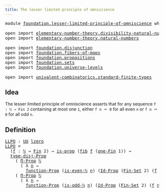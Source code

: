 ```yaml
---
title: The lesser limited principle of omniscience
---
```


<pre class="Agda"><a id="69" class="Keyword">module</a> <a id="76" href="foundation.lesser-limited-principle-of-omniscience.html" class="Module">foundation.lesser-limited-principle-of-omniscience</a> <a id="127" class="Keyword">where</a>

<a id="134" class="Keyword">open</a> <a id="139" class="Keyword">import</a> <a id="146" href="elementary-number-theory.divisibility-natural-numbers.html" class="Module">elementary-number-theory.divisibility-natural-numbers</a>
<a id="200" class="Keyword">open</a> <a id="205" class="Keyword">import</a> <a id="212" href="elementary-number-theory.natural-numbers.html" class="Module">elementary-number-theory.natural-numbers</a>

<a id="254" class="Keyword">open</a> <a id="259" class="Keyword">import</a> <a id="266" href="foundation.disjunction.html" class="Module">foundation.disjunction</a>
<a id="289" class="Keyword">open</a> <a id="294" class="Keyword">import</a> <a id="301" href="foundation.fibers-of-maps.html" class="Module">foundation.fibers-of-maps</a>
<a id="327" class="Keyword">open</a> <a id="332" class="Keyword">import</a> <a id="339" href="foundation.propositions.html" class="Module">foundation.propositions</a>
<a id="363" class="Keyword">open</a> <a id="368" class="Keyword">import</a> <a id="375" href="foundation.sets.html" class="Module">foundation.sets</a>
<a id="391" class="Keyword">open</a> <a id="396" class="Keyword">import</a> <a id="403" href="foundation.universe-levels.html" class="Module">foundation.universe-levels</a>

<a id="431" class="Keyword">open</a> <a id="436" class="Keyword">import</a> <a id="443" href="univalent-combinatorics.standard-finite-types.html" class="Module">univalent-combinatorics.standard-finite-types</a>
</pre>
## Idea

The lesser limited principle of omniscience asserts that for any sequence `f : ℕ → Fin 2` containing at most one `1`, either `f n ＝ 0` for all even `n` or `f n ＝ 0` for all odd `n`.

## Definition

<pre class="Agda"><a id="LLPO"></a><a id="709" href="foundation.lesser-limited-principle-of-omniscience.html#709" class="Function">LLPO</a> <a id="714" class="Symbol">:</a> <a id="716" href="foundation-core.universe-levels.html#235" class="Primitive">UU</a> <a id="719" href="Agda.Primitive.html#764" class="Primitive">lzero</a>
<a id="725" href="foundation.lesser-limited-principle-of-omniscience.html#709" class="Function">LLPO</a> <a id="730" class="Symbol">=</a>
  <a id="734" class="Symbol">(</a><a id="735" href="foundation.lesser-limited-principle-of-omniscience.html#735" class="Bound">f</a> <a id="737" class="Symbol">:</a> <a id="739" href="elementary-number-theory.natural-numbers.html#1530" class="Datatype">ℕ</a> <a id="741" class="Symbol">→</a> <a id="743" href="univalent-combinatorics.standard-finite-types.html#2393" class="Function">Fin</a> <a id="747" class="Number">2</a><a id="748" class="Symbol">)</a> <a id="750" class="Symbol">→</a> <a id="752" href="foundation-core.propositions.html#1309" class="Function">is-prop</a> <a id="760" class="Symbol">(</a><a id="761" href="foundation-core.fibers-of-maps.html#942" class="Function">fib</a> <a id="765" href="foundation.lesser-limited-principle-of-omniscience.html#735" class="Bound">f</a> <a id="767" class="Symbol">(</a><a id="768" href="univalent-combinatorics.standard-finite-types.html#8190" class="Function">one-Fin</a> <a id="776" class="Number">1</a><a id="777" class="Symbol">))</a> <a id="780" class="Symbol">→</a>
  <a id="784" href="foundation.disjunction.html#1277" class="Function">type-disj-Prop</a>
    <a id="803" class="Symbol">(</a> <a id="805" href="foundation-core.propositions.html#6694" class="Function">Π-Prop</a> <a id="812" href="elementary-number-theory.natural-numbers.html#1530" class="Datatype">ℕ</a>
      <a id="820" class="Symbol">(</a> <a id="822" class="Symbol">λ</a> <a id="824" href="foundation.lesser-limited-principle-of-omniscience.html#824" class="Bound">n</a> <a id="826" class="Symbol">→</a>
        <a id="836" href="foundation-core.propositions.html#8294" class="Function">function-Prop</a> <a id="850" class="Symbol">(</a><a id="851" href="elementary-number-theory.divisibility-natural-numbers.html#2375" class="Function">is-even-ℕ</a> <a id="861" href="foundation.lesser-limited-principle-of-omniscience.html#824" class="Bound">n</a><a id="862" class="Symbol">)</a> <a id="864" class="Symbol">(</a><a id="865" href="foundation-core.sets.html#1420" class="Function">Id-Prop</a> <a id="873" class="Symbol">(</a><a id="874" href="univalent-combinatorics.standard-finite-types.html#2285" class="Function">Fin-Set</a> <a id="882" class="Number">2</a><a id="883" class="Symbol">)</a> <a id="885" class="Symbol">(</a><a id="886" href="foundation.lesser-limited-principle-of-omniscience.html#735" class="Bound">f</a> <a id="888" href="foundation.lesser-limited-principle-of-omniscience.html#824" class="Bound">n</a><a id="889" class="Symbol">)</a> <a id="891" class="Symbol">(</a><a id="892" href="univalent-combinatorics.standard-finite-types.html#6792" class="Function">zero-Fin</a> <a id="901" class="Number">1</a><a id="902" class="Symbol">))))</a>
    <a id="911" class="Symbol">(</a> <a id="913" href="foundation-core.propositions.html#6694" class="Function">Π-Prop</a> <a id="920" href="elementary-number-theory.natural-numbers.html#1530" class="Datatype">ℕ</a>
      <a id="928" class="Symbol">(</a> <a id="930" class="Symbol">λ</a> <a id="932" href="foundation.lesser-limited-principle-of-omniscience.html#932" class="Bound">n</a> <a id="934" class="Symbol">→</a>
        <a id="944" href="foundation-core.propositions.html#8294" class="Function">function-Prop</a> <a id="958" class="Symbol">(</a><a id="959" href="elementary-number-theory.divisibility-natural-numbers.html#2425" class="Function">is-odd-ℕ</a> <a id="968" href="foundation.lesser-limited-principle-of-omniscience.html#932" class="Bound">n</a><a id="969" class="Symbol">)</a> <a id="971" class="Symbol">(</a><a id="972" href="foundation-core.sets.html#1420" class="Function">Id-Prop</a> <a id="980" class="Symbol">(</a><a id="981" href="univalent-combinatorics.standard-finite-types.html#2285" class="Function">Fin-Set</a> <a id="989" class="Number">2</a><a id="990" class="Symbol">)</a> <a id="992" class="Symbol">(</a><a id="993" href="foundation.lesser-limited-principle-of-omniscience.html#735" class="Bound">f</a> <a id="995" href="foundation.lesser-limited-principle-of-omniscience.html#932" class="Bound">n</a><a id="996" class="Symbol">)</a> <a id="998" class="Symbol">(</a><a id="999" href="univalent-combinatorics.standard-finite-types.html#6792" class="Function">zero-Fin</a> <a id="1008" class="Number">1</a><a id="1009" class="Symbol">))))</a>
</pre>